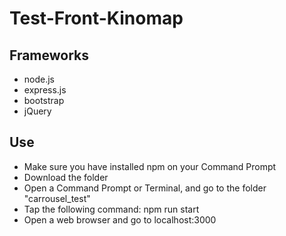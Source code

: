 # Test-Front-Kinomap


## Frameworks

* node.js
* express.js
* bootstrap
* jQuery

## Use

* Make sure you have installed npm on your Command Prompt
* Download the folder
* Open a Command Prompt or Terminal, and go to the folder "carrousel_test"
* Tap the following command: npm run start
* Open a web browser and go to localhost:3000
